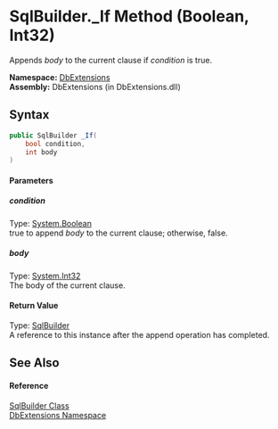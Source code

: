 SqlBuilder._If Method (Boolean, Int32)
======================================
Appends *body* to the current clause if *condition* is true.

**Namespace:** [DbExtensions][1]  
**Assembly:** DbExtensions (in DbExtensions.dll)

Syntax
------

```csharp
public SqlBuilder _If(
	bool condition,
	int body
)
```

#### Parameters

##### *condition*
Type: [System.Boolean][2]  
true to append *body* to the current clause; otherwise, false.

##### *body*
Type: [System.Int32][3]  
The body of the current clause.

#### Return Value
Type: [SqlBuilder][4]  
A reference to this instance after the append operation has completed.

See Also
--------

#### Reference
[SqlBuilder Class][4]  
[DbExtensions Namespace][1]  

[1]: ../README.md
[2]: http://msdn.microsoft.com/en-us/library/a28wyd50
[3]: http://msdn.microsoft.com/en-us/library/td2s409d
[4]: README.md